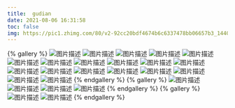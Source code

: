 ```yaml
---
title:  gudian
date: 2021-08-06 16:31:58
toc: false
img: https://pic1.zhimg.com/80/v2-92cc20bdf4674b6c6337478bb06657b3_1440w.jpg?source=1940ef5c
---
```


{% gallery %}
![图片描述](https://img14.360buyimg.com/ddimg/jfs/t1/184356/16/18040/674224/610d33c8E87820bac/b9a07540b8740f0c.png)
![图片描述](https://img14.360buyimg.com/ddimg/jfs/t1/183204/29/18491/2307924/6110eaa0Ed1fe3b31/2195d2e6ab8479d7.png)
![图片描述](https://img12.360buyimg.com/ddimg/jfs/t1/186236/7/18113/654126/6110ea9dEa021d06c/f5b352b2ac8ab851.jpg)
![图片描述](https://img10.360buyimg.com/ddimg/jfs/t1/206271/19/444/348007/6110ea99E55af80e5/be42c32ccbb3db6c.jpg)
![图片描述](https://img10.360buyimg.com/ddimg/jfs/t1/180103/28/18455/238199/6110ea99E2a328b03/4e6d4b027b52fbe2.jpg)
![图片描述](https://img14.360buyimg.com/ddimg/jfs/t1/194229/1/17362/722821/6110ead7E806db850/73784c7f980e5b85.jpg)
![图片描述](https://img12.360buyimg.com/ddimg/jfs/t1/199585/39/2247/1105452/6110eb85E2ba2d848/4ed5fde482d5543e.jpg)
![图片描述](https://img12.360buyimg.com/ddimg/jfs/t1/203799/18/505/1990235/6110eb83E74154cce/be2b9486c3f56c5e.jpg)
![图片描述](https://img10.360buyimg.com/ddimg/jfs/t1/198224/5/2400/2402520/6110eb82E47c7efdc/fb6d062b5d13383a.png)
![图片描述](https://img12.360buyimg.com/ddimg/jfs/t1/206245/2/443/2085365/6110eb81E25ec2c05/9aca4845ca80487d.jpg)
![图片描述](https://img11.360buyimg.com/ddimg/jfs/t1/179361/23/18542/1109717/6110eb7bE2181eb37/ce0141c937ab3f04.jpg)
![图片描述](https://img14.360buyimg.com/ddimg/jfs/t1/181835/20/18559/1415272/6110eb7bEf7c57491/30315a703551a012.jpg)
![图片描述](https://img11.360buyimg.com/ddimg/jfs/t1/189513/12/17475/1469190/6110eb7bEbf4cb471/e3ddf1475fcaef8f.jpg)
![图片描述](https://img10.360buyimg.com/ddimg/jfs/t1/203846/4/535/1442077/6110eb78E8c1c1173/83c29e1faa185606.jpg)
![图片描述](https://img10.360buyimg.com/ddimg/jfs/t1/179614/25/18313/451779/6110eb72E5a12e526/dac876a25dc6b62f.jpg)
![图片描述](https://img10.360buyimg.com/ddimg/jfs/t1/179614/25/18313/451779/6110eb72E5a12e526/dac876a25dc6b62f.jpg)
![图片描述](https://img12.360buyimg.com/ddimg/jfs/t1/188008/19/17494/440971/6110eb71E6a8c8134/3760407b8562be8c.jpg)
![图片描述](https://img13.360buyimg.com/ddimg/jfs/t1/186969/35/17418/488698/6110eb70E3e1dd632/37da93cb470e522a.jpg)
![图片描述](https://img10.360buyimg.com/ddimg/jfs/t1/191547/39/17476/367097/6110eb70E18987ef3/71b0706c40748188.jpg)
{% endgallery %}
{% gallery %}
![图片描述](https://pic1.zhimg.com/80/v2-154228684029ae0c2183f65a9568c310_1440w.jpg?source=1940ef5c)
![图片描述](https://pic4.zhimg.com/80/v2-121618e14ad58dcedf8637127087ff27_1440w.jpg?source=1940ef5c)
![图片描述](https://pic2.zhimg.com/80/v2-d61b1af36a619fec1b32775d75f4900d_1440w.jpg?source=1940ef5c)
![图片描述](https://pic3.zhimg.com/80/v2-f94047ce45907e0966a681089835c04d_1440w.jpg?source=1940ef5c)
{% endgallery %}
{% gallery %}
![图片描述](https://pic4.zhimg.com/80/v2-604a15cef201cf177943af2d915eb2e7_1440w.jpg?source=1940ef5c)
![图片描述](https://pic1.zhimg.com/80/v2-bf6c555e7c61a57ba4a1fd95a9a32975_1440w.jpg?source=1940ef5c)
{% endgallery %}
